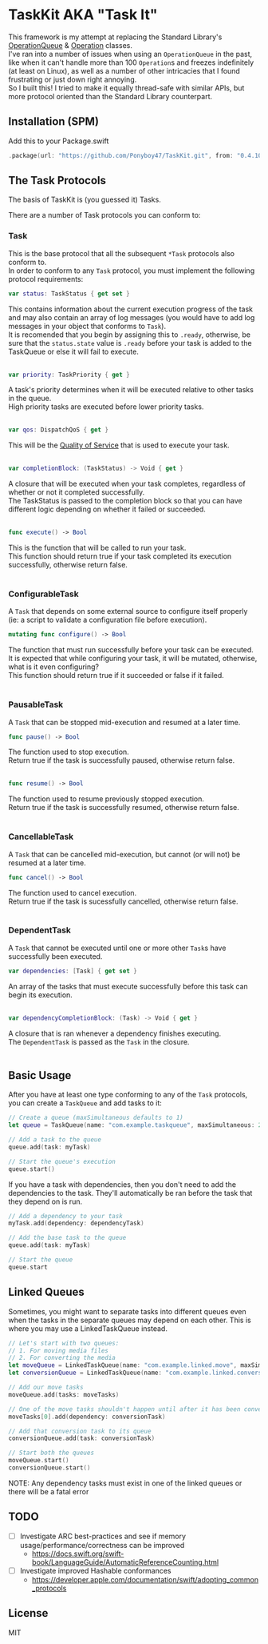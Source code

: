# TaskKit AKA "Task It"

This framework is my attempt at replacing the Standard Library's [OperationQueue](https://developer.apple.com/documentation/foundation/operationqueue) & [Operation](https://developer.apple.com/documentation/foundation/operation) classes.<br />
I've ran into a number of issues when using an `OperationQueue` in the past, like when it can't handle more than 100 `Operation`s and freezes indefinitely (at least on Linux), as well as a number of other intricacies that I found frustrating or just down right annoying.<br />
So I built this! I tried to make it equally thread-safe with similar APIs, but more protocol oriented than the Standard Library counterpart.

## Installation (SPM)
Add this to your Package.swift
```swift
.package(url: "https://github.com/Ponyboy47/TaskKit.git", from: "0.4.10")
```

## The Task Protocols
The basis of TaskKit is (you guessed it) Tasks.

There are a number of Task protocols you can conform to:
### Task
This is the base protocol that all the subsequent `*Task` protocols also conform to.<br />
In order to conform to any `Task` protocol, you must implement the following protocol requirements:<br />

```swift
var status: TaskStatus { get set }
```
This contains information about the current execution progress of the task and may also contain an array of log messages (you would have to add log messages in your object that conforms to `Task`).<br />
It is recomended that you begin by assigning this to `.ready`, otherwise, be sure that the `status.state` value is `.ready` before your task is added to the TaskQueue or else it will fail to execute.<br /><br />

```swift
var priority: TaskPriority { get }
```
A task's priority determines when it will be executed relative to other tasks in the queue.<br />
High priority tasks are executed before lower priority tasks.<br /><br />

```swift
var qos: DispatchQoS { get }
```
This will be the [Quality of Service](https://developer.apple.com/documentation/dispatch/dispatchqos) that is used to execute your task.<br /><br />

```swift
var completionBlock: (TaskStatus) -> Void { get }
```
A closure that will be executed when your task completes, regardless of whether or not it completed successfully.<br />
The TaskStatus is passed to the completion block so that you can have different logic depending on whether it failed or succeeded.<br /><br />

```swift
func execute() -> Bool
```
This is the function that will be called to run your task.<br />
This function should return true if your task completed its execution successfully, otherwise return false.<br /><br />

### ConfigurableTask
A `Task` that depends on some external source to configure itself properly (ie: a script to validate a configuration file before execution).

```swift
mutating func configure() -> Bool
```
The function that must run successfully before your task can be executed. It is expected that while configuring your task, it will be mutated, otherwise, what is it even configuring?<br />
This function should return true if it succeeded or false if it failed.<br /><br />

### PausableTask
A `Task` that can be stopped mid-execution and resumed at a later time.

```swift
func pause() -> Bool
```
The function used to stop execution.<br />
Return true if the task is successfully paused, otherwise return false.<br /><br />

```swift
func resume() -> Bool
```
The function used to resume previously stopped execution.<br />
Return true if the task is successfully resumed, otherwise return false.<br /><br />

### CancellableTask
A `Task` that can be cancelled mid-execution, but cannot (or will not) be resumed at a later time.

```swift
func cancel() -> Bool
```
The function used to cancel execution.<br />
Return true if the task is sucessfully cancelled, otherwise return false.<br /><br />

### DependentTask
A `Task` that cannot be executed until one or more other `Task`s have successfully been executed.

```swift
var dependencies: [Task] { get set }
```
An array of the tasks that must execute successfully before this task can begin its execution.<br /><br />

```swift
var dependencyCompletionBlock: (Task) -> Void { get }
```
A closure that is ran whenever a dependency finishes executing.<br />
The `DependentTask` is passed as the `Task` in the closure.<br /><br />

## Basic Usage

After you have at least one type conforming to any of the `Task` protocols, you can create a `TaskQueue` and add tasks to it:
```swift
// Create a queue (maxSimultaneous defaults to 1)
let queue = TaskQueue(name: "com.example.taskqueue", maxSimultaneous: 2)

// Add a task to the queue
queue.add(task: myTask)

// Start the queue's execution
queue.start()
```

If you have a task with dependencies, then you don't need to add the dependencies to the task.
They'll automatically be ran before the task that they depend on is run.
```swift
// Add a dependency to your task
myTask.add(dependency: dependencyTask)

// Add the base task to the queue
queue.add(task: myTask)

// Start the queue
queue.start
```

## Linked Queues

Sometimes, you might want to separate tasks into different queues even when the tasks in the separate queues may depend on each other.
This is where you may use a LinkedTaskQueue instead.
```swift
// Let's start with two queues:
// 1. For moving media files
// 2. For converting the media
let moveQueue = LinkedTaskQueue(name: "com.example.linked.move", maxSimultaneous: 5)
let conversionQueue = LinkedTaskQueue(name: "com.example.linked.conversion", linkedTo: moveQueue)

// Add our move tasks
moveQueue.add(tasks: moveTasks)

// One of the move tasks shouldn't happen until after it has been converted
moveTasks[0].add(dependency: conversionTask)

// Add that conversion task to its queue
conversionQueue.add(task: conversionTask)

// Start both the queues
moveQueue.start()
conversionQueue.start()
```
NOTE: Any dependency tasks must exist in one of the linked queues or there will be a fatal error

## TODO

- [ ] Investigate ARC best-practices and see if memory usage/performance/correctness can be improved
  - https://docs.swift.org/swift-book/LanguageGuide/AutomaticReferenceCounting.html
- [ ] Investigate improved Hashable conformances
  - https://developer.apple.com/documentation/swift/adopting_common_protocols

## License
MIT
